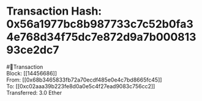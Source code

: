 
Transaction Hash: 0x56a1977bc8b987733c7c52b0fa34e768d34f75dc7e872d9a7b00081393ce2dc7
====================================================================================
  
#💸Transaction  
Block: [[14456686]]  
From: [[0x68b3465833fb72a70ecdf485e0e4c7bd8665fc45]]  
To: [[0xc02aaa39b223fe8d0a0e5c4f27ead9083c756cc2]]  
Transferred: 3.0 Ether